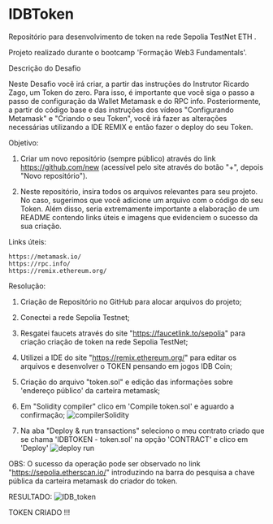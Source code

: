 # IDBToken
Repositório para desenvolvimento de token na rede Sepolia TestNet ETH .

Projeto realizado durante o bootcamp 'Formação Web3 Fundamentals'.


Descrição do Desafio

Neste Desafio você irá criar, a partir das instruções do Instrutor Ricardo Zago, um Token do zero. Para isso, é importante que você siga o passo a passo 
de configuração da Wallet Metamask e do RPC info. Posteriormente, a partir do código base e das instruções dos vídeos "Configurando Metamask" e "Criando o seu
Token", você irá fazer as alterações necessárias utilizando a IDE REMIX e então fazer o deploy do seu Token.


Objetivo:

  1. Criar um novo repositório (sempre público) através do link https://github.com/new (acessível pelo site através do botão "+", depois "Novo repositório"). 

  2. Neste repositório, insira todos os arquivos relevantes para seu projeto. No caso, sugerimos que você adicione um arquivo com o código do seu Token. 
     Além disso, seria extremamente importante a elaboração de um README contendo links úteis e imagens que evidenciem o sucesso da sua criação.


Links úteis:

    https://metamask.io/
    https://rpc.info/
    https://remix.ethereum.org/
    
    
Resolução: 

  1. Criação de Repositório no GitHub para alocar arquivos do projeto;
  2. Conectei a rede Sepolia Testnet;
  3. Resgatei faucets através do site "https://faucetlink.to/sepolia" para criação criação de token na rede Sepolia TestNet;
  4. Utilizei a IDE do site "https://remix.ethereum.org/" para editar os arquivos e desenvolver o TOKEN pensando em jogos IDB Coin;
  5. Criação do arquivo "token.sol" e edição das informações sobre 'endereço público' da carteira metamask;    
  6. Em "Solidity compiler" clico em 'Compile token.sol' e aguardo a confirmação;
        ![compilerSolidity](IMG)

  7. Na aba "Deploy & run transactions" seleciono o meu contrato criado que se chama 'IDBTOKEN - token.sol' na opção 'CONTRACT' e clico em 'Deploy'
        ![deploy run](IMG)

  
  OBS: O sucesso da operação pode ser observado no link "https://sepolia.etherscan.io/" introduzindo na barra do pesquisa a chave pública da carteira                metamask do criador do token.
  
RESULTADO:
        ![IDB_token](IMG)


TOKEN CRIADO !!! 
        
  

